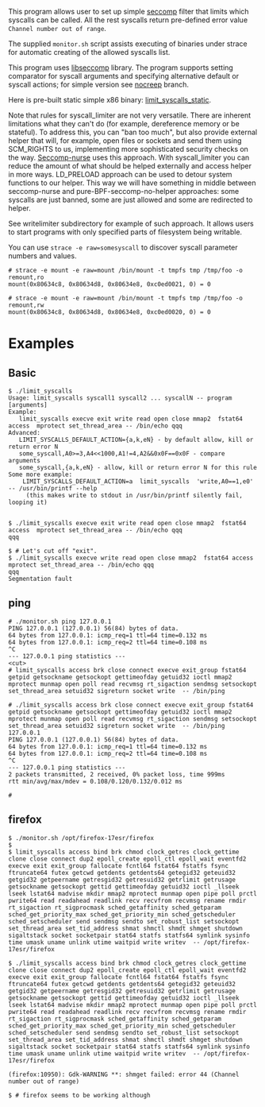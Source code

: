 This program allows user to set up simple [seccomp][1] filter that limits 
which syscalls can be called. All the rest syscalls return pre-defined error 
value `Channel number out of range`.

The supplied `monitor.sh` script assists executing of binaries under strace for automatic creating of the allowed syscalls list.

This program uses [libseccomp][2] library. 
The program supports setting comparator for syscall arguments and 
specifying alternative default or syscall actions; for simple version see 
[nocreep][5] branch.

Here is pre-built static simple x86 binary: [limit_syscalls_static][3].

Note that rules for syscall_limiter are not very versatile. 
There are inherent limitations what they can't do 
(for example, dereference memory or be stateful). 
To address this, you can "ban too much", but also provide external helper that will, 
for example, open files or sockets and send them using SCM_RIGHTS to us, implementing 
more sophisticated security checks on the way. [Seccomp-nurse][6] uses this approach. 
With syscall_limiter you can reduce the amount of what should be helped externally and access helper in more ways.
LD_PRELOAD approach can be used to detour system functions to our helper. This way we will have something in middle between seccomp-nurse and pure-BPF-seccomp-no-helper approaches: some syscalls are just banned, some are just allowed and some are redirected to helper.

See writelimiter subdirectory for example of such approach. It allows users to start programs with only specified parts of filesystem being writable.


You can use `strace -e raw=somesyscall` to discover syscall parameter numbers and values.

```
# strace -e mount -e raw=mount /bin/mount -t tmpfs tmp /tmp/foo -o remount,ro
mount(0x80634c8, 0x80634d8, 0x80634e8, 0xc0ed0021, 0) = 0

# strace -e mount -e raw=mount /bin/mount -t tmpfs tmp /tmp/foo -o remount,rw
mount(0x80634c8, 0x80634d8, 0x80634e8, 0xc0ed0020, 0) = 0
```


Examples
===

Basic
---

```
$ ./limit_syscalls
Usage: limit_syscalls syscall1 syscall2 ... syscallN -- program [arguments]
Example:
   limit_syscalls execve exit write read open close mmap2  fstat64 access  mprotect set_thread_area -- /bin/echo qqq
Advanced:
   LIMIT_SYSCALLS_DEFAULT_ACTION={a,k,eN} - by default allow, kill or return error N
   some_syscall,A0>=3,A4<<1000,A1!=4,A2&&0x0F==0x0F - compare arguments
   some_syscall,{a,k,eN} - allow, kill or return error N for this rule
Some more example:
    LIMIT_SYSCALLS_DEFAULT_ACTION=a  limit_syscalls  'write,A0==1,e0' -- /usr/bin/printf --help
     (this makes write to stdout in /usr/bin/printf silently fail, looping it)
   
   
$ ./limit_syscalls execve exit write read open close mmap2  fstat64 access  mprotect set_thread_area -- /bin/echo qqq
qqq

$ # Let's cut off "exit".
$ ./limit_syscalls execve write read open close mmap2  fstat64 access  mprotect set_thread_area -- /bin/echo qqq
qqq
Segmentation fault

```

ping
---

```
# ./monitor.sh ping 127.0.0.1
PING 127.0.0.1 (127.0.0.1) 56(84) bytes of data.
64 bytes from 127.0.0.1: icmp_req=1 ttl=64 time=0.132 ms
64 bytes from 127.0.0.1: icmp_req=2 ttl=64 time=0.108 ms
^C
--- 127.0.0.1 ping statistics ---
<cut>
# limit_syscalls access brk close connect execve exit_group fstat64 getpid getsockname getsockopt gettimeofday getuid32 ioctl mmap2 mprotect munmap open poll read recvmsg rt_sigaction sendmsg setsockopt set_thread_area setuid32 sigreturn socket write  -- /bin/ping

# ./limit_syscalls access brk close connect execve exit_group fstat64 getpid getsockname getsockopt gettimeofday getuid32 ioctl mmap2 mprotect munmap open poll read recvmsg rt_sigaction sendmsg setsockopt set_thread_area setuid32 sigreturn socket write  -- /bin/ping 127.0.0.1
PING 127.0.0.1 (127.0.0.1) 56(84) bytes of data.
64 bytes from 127.0.0.1: icmp_req=1 ttl=64 time=0.132 ms
64 bytes from 127.0.0.1: icmp_req=2 ttl=64 time=0.108 ms
^C
--- 127.0.0.1 ping statistics ---
2 packets transmitted, 2 received, 0% packet loss, time 999ms
rtt min/avg/max/mdev = 0.108/0.120/0.132/0.012 ms

# 
```

firefox
---

```
$ ./monitor.sh /opt/firefox-17esr/firefox
$
$ limit_syscalls access bind brk chmod clock_getres clock_gettime clone close connect dup2 epoll_create epoll_ctl epoll_wait eventfd2 execve exit exit_group fallocate fcntl64 fstat64 fstatfs fsync ftruncate64 futex getcwd getdents getdents64 getegid32 geteuid32 getgid32 getpeername getresgid32 getresuid32 getrlimit getrusage getsockname getsockopt gettid gettimeofday getuid32 ioctl _llseek lseek lstat64 madvise mkdir mmap2 mprotect munmap open pipe poll prctl pwrite64 read readahead readlink recv recvfrom recvmsg rename rmdir rt_sigaction rt_sigprocmask sched_getaffinity sched_getparam sched_get_priority_max sched_get_priority_min sched_getscheduler sched_setscheduler send sendmsg sendto set_robust_list setsockopt set_thread_area set_tid_address shmat shmctl shmdt shmget shutdown sigaltstack socket socketpair stat64 statfs statfs64 symlink sysinfo time umask uname unlink utime waitpid write writev  -- /opt/firefox-17esr/firefox

$ ./limit_syscalls access bind brk chmod clock_getres clock_gettime clone close connect dup2 epoll_create epoll_ctl epoll_wait eventfd2 execve exit exit_group fallocate fcntl64 fstat64 fstatfs fsync ftruncate64 futex getcwd getdents getdents64 getegid32 geteuid32 getgid32 getpeername getresgid32 getresuid32 getrlimit getrusage getsockname getsockopt gettid gettimeofday getuid32 ioctl _llseek lseek lstat64 madvise mkdir mmap2 mprotect munmap open pipe poll prctl pwrite64 read readahead readlink recv recvfrom recvmsg rename rmdir rt_sigaction rt_sigprocmask sched_getaffinity sched_getparam sched_get_priority_max sched_get_priority_min sched_getscheduler sched_setscheduler send sendmsg sendto set_robust_list setsockopt set_thread_area set_tid_address shmat shmctl shmdt shmget shutdown sigaltstack socket socketpair stat64 statfs statfs64 symlink sysinfo time umask uname unlink utime waitpid write writev  -- /opt/firefox-17esr/firefox

(firefox:10950): Gdk-WARNING **: shmget failed: error 44 (Channel number out of range)

$ # firefox seems to be working although

```

[1]:http://en.wikipedia.org/wiki/Seccomp
[2]:http://sourceforge.net/projects/libseccomp/
[3]:http://vi-server.org/pub/limit_syscalls_static
[5]:https://github.com/vi/syscall_limiter/tree/nocreep
[6]:http://chdir.org/~nico/seccomp-nurse/
